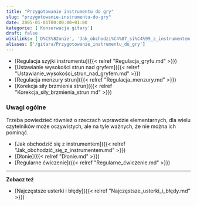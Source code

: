 ```yaml
---
title: "Przygotowanie instrumentu do gry"
slug: "przygotowanie-instrumentu-do-gry"
date: 2005-01-01T00:00:00+01:00
kategorie: ['Konserwacja gitary']
draft: false
wikilinks: ['D%C5%82onie', 'Jak_obchodzi%C4%87_si%C4%99_z_instrumentem', 'Korekcja_si%C5%82y_brzmienia_strun', 'Najcz%C4%99stsze_usterki_i_b%C5%82%C4%99dy', 'Regulacja_menzury_strun', 'Regulacja_szyjki_instrumentu', 'Regularne_%C4%87wiczenie', 'Ustawianie_wysoko%C5%9Bci_strun_nad_gryfem']
aliases: ['/gitara/Przygotowanie_instrumentu_do_gry']
---
```

  - [Regulacja szyjki
    instrumentu]({{< relref "Regulacja_gryfu.md" >}})
  - [Ustawianie wysokości strun nad
    gryfem]({{< relref "Ustawianie_wysokości_strun_nad_gryfem.md" >}})
  - [Regulacja menzury strun]({{< relref "Regulacja_menzury.md" >}})
  - [Korekcja siły brzmienia
    strun]({{< relref "Korekcja_siły_brzmienia_strun.md" >}})

### Uwagi ogólne

Trzeba powiedzieć również o rzeczach wprawdzie elementarnych, dla wielu
czytelników może oczywistych, ale na tyle ważnych, że nie można ich
pominąć.

  - [Jak obchodzić się z
    instrumentem]({{< relref "Jak_obchodzić_się_z_instrumentem.md" >}})
  - [Dłonie]({{< relref "Dłonie.md" >}})
  - [Regularne ćwiczenie]({{< relref "Regularne_ćwiczenie.md" >}})

-----

**Zobacz też**

  - [Najczęstsze usterki i
    błędy]({{< relref "Najczęstsze_usterki_i_błędy.md" >}})

